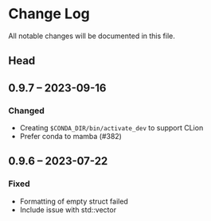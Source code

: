 # Change Log

All notable changes will be documented in this file.

## Head

## 0.9.7 &ndash; 2023-09-16

### Changed

* Creating `$CONDA_DIR/bin/activate_dev` to support CLion
* Prefer conda to mamba (#382)

## 0.9.6 &ndash; 2023-07-22

### Fixed

* Formatting of empty struct failed
* Include issue with std::vector
